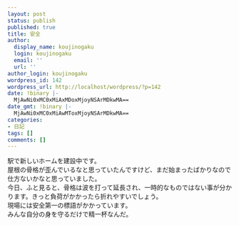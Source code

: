 ```yaml
---
layout: post
status: publish
published: true
title: 安全
author:
  display_name: koujinogaku
  login: koujinogaku
  email: ''
  url: ''
author_login: koujinogaku
wordpress_id: 142
wordpress_url: http://localhost/wordpress/?p=142
date: !binary |-
  MjAwNi0xMC0xMiAxMDoxMjoyNSArMDkwMA==
date_gmt: !binary |-
  MjAwNi0xMC0xMiAwMToxMjoyNSArMDkwMA==
categories:
- 日記
tags: []
comments: []
---
```

<p>駅で新しいホームを建設中です。<br />
屋根の骨格が歪んでいるなと思っていたんですけど、まだ始まったばかりなので仕方ないかなと思っていました。<br />
今日、ふと見ると、骨格は波を打って延長され、一時的なものではない事が分かります。きっと負荷がかかったら折れやすいでしょう。<br />
現場には安全第一の標語がかかっています。<br />
みんな自分の身を守るだけで精一杯なんだ。</p>
